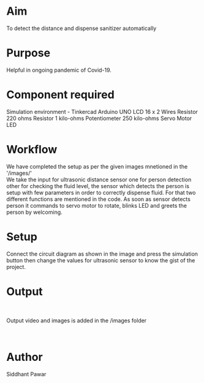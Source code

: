# Aim
To detect the distance and dispense sanitizer automatically
<br>

# Purpose
Helpful in ongoing pandemic of Covid-19.
<br>

# Component required
Simulation environment - Tinkercad
Arduino UNO
LCD 16 x 2 
Wires
Resistor 220 ohms 
Resistor 1 kilo-ohms
Potentiometer 250 kilo-ohms
Servo Motor
LED
<br>


# Workflow
We have completed the setup as per the given images mnetioned in the '/images/'<br>
We take the input for ultrasonic distance sensor one for person detection other for checking the fluid level, the sensor which detects the person is setup with few parameters in order to correctly dispense fluid. For that two different functions are mentioned in the code. As soon as sensor detects person it commands to servo motor to rotate, blinks LED and greets the person by welcoming.
<br>

# Setup 
Connect the circuit diagram as shown in the image and press the simulation button then change the values for ultrasonic sensor to know the gist of the project.

# Output


<br>

Output video and images is added in the /images folder

<br>

# Author
Siddhant Pawar
